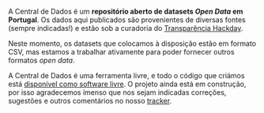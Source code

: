 A Central de Dados é um **repositório aberto de datasets _Open Data_ em Portugal**. Os dados aqui publicados são provenientes de diversas fontes (sempre indicadas!) e estão sob a curadoria do [Transparência Hackday](http://transparenciahackday.org).

Neste momento, os datasets que colocamos à disposição estão em formato CSV, mas estamos a trabalhar ativamente para poder fornecer outros formatos _open data_.

A Central de Dados é uma ferramenta livre, e todo o código que criámos está [disponível como software livre](https://github.com/centraldedados/datacentral). O projeto ainda está em construção, por isso agradecemos imenso que nos sejam indicadas correções, sugestões e outros comentários no nosso [tracker](https://github.com/centraldedados/datacentral/issues).

